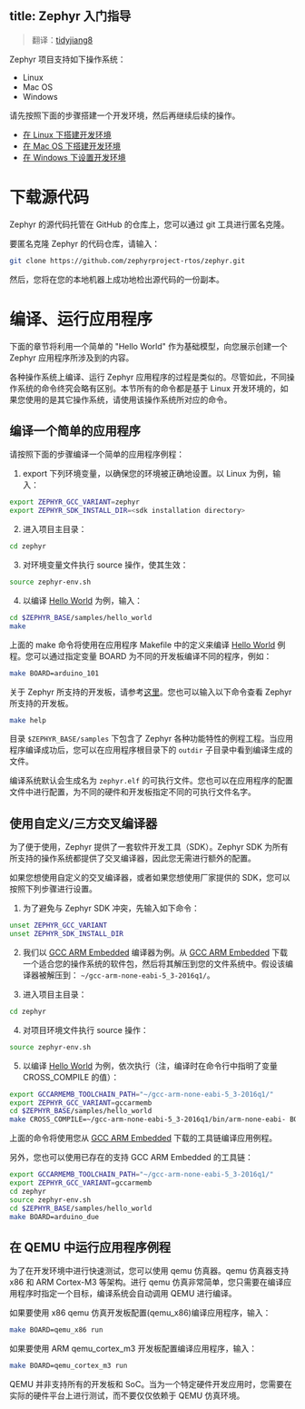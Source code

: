 title: Zephyr 入门指导
---

> 翻译：[tidyjiang8](http://github.com/tidyjiang8/)

Zephyr 项目支持如下操作系统：
- Linux
- Mac OS
- Windows

请先按照下面的步骤搭建一个开发环境，然后再继续后续的操作。
- [在 Linux 下搭建开发环境](start_linux.html)
- [在 Mac OS 下搭建开发环境](start_mac.html)
- [在 Windows 下设置开发环境](start_win.html)

# 下载源代码

Zephyr 的源代码托管在 GitHub 的仓库上，您可以通过 git 工具进行匿名克隆。

要匿名克隆 Zephyr 的代码仓库，请输入：

```bash
git clone https://github.com/zephyrproject-rtos/zephyr.git
```

然后，您将在您的本地机器上成功地检出源代码的一份副本。

# 编译、运行应用程序

下面的章节将利用一个简单的 "Hello World" 作为基础模型，向您展示创建一个 Zephyr 应用程序所涉及到的内容。

各种操作系统上编译、运行 Zephyr 应用程序的过程是类似的。尽管如此，不同操作系统的命令终究会略有区别。本节所有的命令都是基于 Linux 开发环境的，如果您使用的是其它操作系统，请使用该操作系统所对应的命令。

## 编译一个简单的应用程序

请按照下面的步骤编译一个简单的应用程序例程：

1. export 下列环境变量，以确保您的环境被正确地设置。以 Linux 为例，输入：
```bash
export ZEPHYR_GCC_VARIANT=zephyr
export ZEPHYR_SDK_INSTALL_DIR=<sdk installation directory>
```

2. 进入项目主目录：
```bash
cd zephyr
```

3. 对环境变量文件执行 source 操作，使其生效：
```bash
source zephyr-env.sh
```

4. 以编译 [Hello World](https://www.zephyrproject.org/doc/samples/hello_world/README.html#hello-world) 为例，输入：
```bash
cd $ZEPHYR_BASE/samples/hello_world
make
```

上面的 make 命令将使用在应用程序 Makefile 中的定义来编译 [Hello World](https://www.zephyrproject.org/doc/samples/hello_world/README.html#hello-world) 例程。您可以通过指定变量 BOARD 为不同的开发板编译不同的程序，例如：
```bash
make BOARD=arduino_101
```

关于 Zephyr 所支持的开发板，请参考[这里](https://www.zephyrproject.org/doc/boards/boards.html)。您也可以输入以下命令查看 Zephyr 所支持的开发板。
```bash
make help
```

目录 `$ZEPHYR_BASE/samples` 下包含了 Zephyr 各种功能特性的例程工程。当应用程序编译成功后，您可以在应用程序根目录下的 `outdir` 子目录中看到编译生成的文件。

编译系统默认会生成名为 `zephyr.elf` 的可执行文件。您也可以在应用程序的配置文件中进行配置，为不同的硬件和开发板指定不同的可执行文件名字。

## 使用自定义/三方交叉编译器

为了便于使用，Zephyr 提供了一套软件开发工具（SDK）。Zephyr SDK 为所有所支持的操作系统都提供了交叉编译器，因此您无需进行额外的配置。

如果您想使用自定义的交叉编译器，或者如果您想使用厂家提供的 SDK，您可以按照下列步骤进行设置。

1. 为了避免与 Zephyr SDK 冲突，先输入如下命令：
```bash
unset ZEPHYR_GCC_VARIANT
unset ZEPHYR_SDK_INSTALL_DIR
```

2. 我们以 [GCC ARM Embedded](https://launchpad.net/gcc-arm-embedded) 编译器为例。从 [GCC ARM Embedded](https://launchpad.net/gcc-arm-embedded) 下载一个适合您的操作系统的软件包，然后将其解压到您的文件系统中。假设该编译器被解压到： `~/gcc-arm-none-eabi-5_3-2016q1/`。

3. 进入项目主目录：
```bash
cd zephyr
```

4. 对项目环境文件执行 source 操作：
```bash
source zephyr-env.sh
```

5. 以编译 [Hello World](https://www.zephyrproject.org/doc/samples/hello_world/README.html#hello-world) 为例，依次执行（注，编译时在命令行中指明了变量 CROSS_COMPILE 的值）：
```bash
export GCCARMEMB_TOOLCHAIN_PATH="~/gcc-arm-none-eabi-5_3-2016q1/"
export ZEPHYR_GCC_VARIANT=gccarmemb
cd $ZEPHYR_BASE/samples/hello_world
make CROSS_COMPILE=~/gcc-arm-none-eabi-5_3-2016q1/bin/arm-none-eabi- BOARD=arduino_due
```

上面的命令将使用您从 [GCC ARM Embedded](https://launchpad.net/gcc-arm-embedded) 下载的工具链编译应用例程。

另外，您也可以使用已存在的支持 GCC ARM Embedded 的工具链：
```bash
export GCCARMEMB_TOOLCHAIN_PATH="~/gcc-arm-none-eabi-5_3-2016q1/"
export ZEPHYR_GCC_VARIANT=gccarmemb
cd zephyr
source zephyr-env.sh
cd $ZEPHYR_BASE/samples/hello_world
make BOARD=arduino_due
```

## 在 QEMU 中运行应用程序例程

为了在开发环境中进行快速测试，您可以使用 qemu 仿真器。qemu 仿真器支持 x86 和 ARM Cortex-M3 等架构。进行 qemu 仿真非常简单，您只需要在编译应用程序时指定一个目标，编译系统会自动调用 QEMU 进行编译。

如果要使用 x86 qemu 仿真开发板配置(qemu_x86)编译应用程序，输入：
```bash
make BOARD=qemu_x86 run
```
如果要使用 ARM qemu_cortex_m3 开发板配置编译应用程序，输入：
```bash
make BOARD=qemu_cortex_m3 run
```

QEMU 并非支持所有的开发板和 SoC。当为一个特定硬件开发应用时，您需要在实际的硬件平台上进行测试，而不要仅仅依赖于 QEMU 仿真环境。
